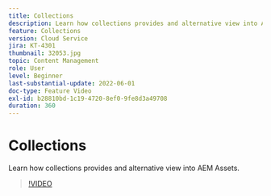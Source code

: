 ```yaml
---
title: Collections
description: Learn how collections provides and alternative view into AEM Assets.
feature: Collections
version: Cloud Service
jira: KT-4301
thumbnail: 32053.jpg
topic: Content Management
role: User
level: Beginner
last-substantial-update: 2022-06-01
doc-type: Feature Video
exl-id: b28810bd-1c19-4720-8ef0-9fe8d3a49708
duration: 360
---
```

# Collections

Learn how collections provides and alternative view into AEM Assets.

>[!VIDEO](https://video.tv.adobe.com/v/32053?quality=12&learn=on)
